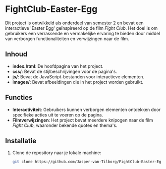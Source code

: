 # FightClub-Easter-Egg

Dit project is ontwikkeld als onderdeel van semester 2 en bevat een interactieve 'Easter Egg' geïnspireerd op de film _Fight Club_. Het doel is om gebruikers een verrassende en vermakelijke ervaring te bieden door middel van verborgen functionaliteiten en verwijzingen naar de film.

## Inhoud

- **index.html**: De hoofdpagina van het project.
- **css/**: Bevat de stijlbeschrijvingen voor de pagina's.
- **js/**: Bevat de JavaScript-bestanden voor interactieve elementen.
- **images/**: Bevat afbeeldingen die in het project worden gebruikt.

## Functies

- **Interactiviteit**: Gebruikers kunnen verborgen elementen ontdekken door specifieke acties uit te voeren op de pagina.
- **Filmverwijzingen**: Het project bevat meerdere knipogen naar de film _Fight Club_, waaronder bekende quotes en thema's.

## Installatie

1. Clone de repository naar je lokale machine:
   ```bash
   git clone https://github.com/Jasper-van-Tilborg/FightClub-Easter-Egg.git
   ```
